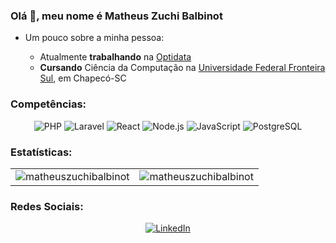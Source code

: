 ### Olá 👋, meu nome é Matheus Zuchi Balbinot

- Um pouco sobre a minha pessoa:
  
  - Atualmente <b>trabalhando</b> na [Optidata](https://www.optidata.cloud/optiwork/)
  - <b>Cursando</b> Ciência da Computação na [Universidade Federal Fronteira Sul](https://www.uffs.edu.br/), em Chapecó-SC

### Competências:
<p align="center">
  <img src="https://img.shields.io/badge/php-%23777BB4.svg?style=for-the-badge&logo=php&logoColor=white" alt="PHP" />
  <img src="https://img.shields.io/badge/laravel-%23FF2D20.svg?style=for-the-badge&logo=laravel&logoColor=white" alt="Laravel" />
  <img src="https://img.shields.io/badge/React-20232A?style=for-the-badge&logo=react&logoColor=61DAFB" alt="React" />
  <img src="https://img.shields.io/badge/Node.js-339933?style=for-the-badge&logo=nodedotjs&logoColor=white" alt="Node.js" />
  <img src="https://img.shields.io/badge/JavaScript-323330?style=for-the-badge&logo=javascript&logoColor=F7DF1E" alt="JavaScript" />
  <img src="https://img.shields.io/badge/postgres-%23316192.svg?style=for-the-badge&logo=postgresql&logoColor=white" alt="PostgreSQL" />
</p>

### Estatísticas:
<table>
  <tr>
    <td align="center"><img src="https://github-readme-streak-stats.herokuapp.com/?user=matheuszuchibalbinot&theme=dracula" alt="matheuszuchibalbinot" /></td>
    <td align="center"><img src="https://github-readme-stats.vercel.app/api?username=matheuszuchibalbinot&show_icons=true&locale=en&theme=dracula" alt="matheuszuchibalbinot" /></td>
  </tr>
</table>

### Redes Sociais:
<p align="center">
  <a href="https://www.linkedin.com/in/matheus-zuchi-balbinot-23a82b241/" target="_blank">
    <img src="https://img.shields.io/badge/LinkedIn-0077B5?style=for-the-badge&logo=linkedin&logoColor=white" alt="LinkedIn" />
  </a>
</p>
